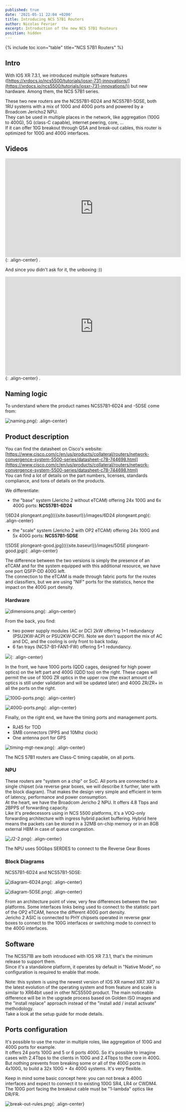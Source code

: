 ```yaml
---
published: true
date: '2021-05-11 22:04 +0200'
title: Introducing NCS 57B1 Routers
author: Nicolas Fevrier
excerpt: Introduction of the new NCS 57B1 Routeurs
position: hidden
---
```

{% include toc icon="table" title="NCS 57B1 Routers" %} 

## Intro

With IOS XR 7.3.1, we introduced multiple software features ([https://xrdocs.io/ncs5500/tutorials/iosxr-731-innovations/](https://xrdocs.io/ncs5500/tutorials/iosxr-731-innovations/)) but new hardware. Among them, the NCS 57B1 series.

These two new routers are the NCS57B1-6D24 and NCS57B1-5DSE, both  1RU systems with a mix of 100G and 400G ports and powered by a Broadcom Jericho2 NPU.  
They can be used in multiple places in the network, like aggregation (100G to 400G), 5G (class-C capable), internet peering, core, ...  
If it can offer 10G breakout through QSA and break-out cables, this router is optimized for 100G and 400G interfaces.

## Videos

<iframe class="responsive" width="560" height="315" src="https://www.youtube.com/embed/MyqmIlozL8M" frameborder="0" allowfullscreen></iframe>{: .align-center}
.

And since you didn't ask for it, the unboxing :))

<iframe class="responsive" width="560" height="315" src="https://www.youtube.com/embed/HRKhKuMAy-g" frameborder="0" allowfullscreen></iframe>{: .align-center}
.

## Naming logic

To understand where the product names NCS57B1-6D24 and -5DSE come from:

![naming.png]({{site.baseurl}}/images/naming.png){: .align-center}


## Product description

You can find the datasheet on Cisco's website:  
[https://www.cisco.com/c/en/us/products/collateral/routers/network-convergence-system-5500-series/datasheet-c78-744698.html](https://www.cisco.com/c/en/us/products/collateral/routers/network-convergence-system-5500-series/datasheet-c78-744698.html)  
You can find a lot of details on the part numbers, licenses, standards compliance, and tons of details on the products.

We differentiate:  
- the "base" system (Jericho 2 without eTCAM) offering 24x 100G and 6x 400G ports: **NCS57B1-6D24**

![6D24 plongeant.png]({{site.baseurl}}/images/6D24 plongeant.png){: .align-center}

- the "scale" system (Jericho 2 with OP2 eTCAM) offering 24x 100G and 5x 400G ports: **NCS57B1-5DSE**

![5DSE plongeant-good.jpg]({{site.baseurl}}/images/5DSE plongeant-good.jpg){: .align-center}

The difference between the two versions is simply the presence of an eTCAM and for the system equipped with this additional resource, we have one port QSFP-DD 400G left.  
The connection to the eTCAM is made through fabric ports for the routes and classifiers, but we are using "NIF" ports for the statistics, hence the impact on the 400G port density.

### Hardware

![dimensions.png]({{site.baseurl}}/images/dimensions.png){: .align-center}

From the back, you find:  
- two power supply modules (AC or DC) 2kW offering 1+1 redundancy (PSU2KW-ACPI or PSU2KW-DCPI). Note we don't support the mix of AC and DC, and the cooling is only front to back today.
- 6 fan trays (NC57-B1-FAN1-FW) offering 5+1 redundancy.

![]({{site.baseurl}}/images/6D24%20back%20plat.jpg){: .align-center}

In the front, we have 100G ports (QDD cages, designed for high power optics) on the left part and 400G (QDD too) on the right. These cages will permit the use of 100G ZR optics in the upper row (the exact amount of optics is still under validation and will be updated later) and 400G ZR/ZR+ in all the ports on the right.

![100G-ports.png]({{site.baseurl}}/images/100G-ports.png){: .align-center}

![400G-ports.png]({{site.baseurl}}/images/400G-ports.png){: .align-center}

Finally, on the right end, we have the timing ports and management ports.  
- RJ45 for TOD
- SMB connectors (1PPS and 10Mhz clock)
- One antenna port for GPS

![timing-mgt-new.png]({{site.baseurl}}/images/timing-mgt-new.png){: .align-center}

The NCS 57B1 routers are Class-C timing capable, on all ports.

### NPU

These routers are "system on a chip" or SoC. All ports are connected to a single chipset (via reverse gear boxes, we will describe it further, later with the block diagram). That makes the design very simple and efficient in term of latency, performance and power consumption.  
At the heart, we have the Broadcom Jericho 2 NPU. It offers 4.8 Tbps and 2BPPS of forwarding capacity.  
Like it's predecessors using in NCS 5500 platforms, it's a VOQ-only forwarding architecture with ingress hybrid packet buffering. Hybrid here means the packets can be stored in a 32MB on-chip memory or in an 8GB external HBM in case of queue congestion.

![J2-2.png]({{site.baseurl}}/images/J2-2.png){: .align-center}

The NPU uses 50Gbps SERDES to connect to the Reverse Gear Boxes

### Block Diagrams

NCS57B1-6D24 and NCS57B1-5DSE:

![diagram-6D24.png]({{site.baseurl}}/images/diagram-6D24.png){: .align-center}

![diagram-5DSE.png]({{site.baseurl}}/images/diagram-5DSE.png){: .align-center}

From an architecture point of view, very few differences between the two platforms. Some interfaces links being used to connect to the statistic part of the OP2 eTCAM, hence the different 400G port density.  
Jericho 2 ASIC is connected to PHY chipsets operated in reverse gear boxes to connect to the 100G interfaces or switching mode to connect to the 400G interfaces.  

## Software

The NCS571B are both introduced with IOS XR 7.3.1, that's the minimum release to support them.  
Since it's a standalone platform, it operates by default in "Native Mode", no configuration is required to enable that mode.  

Note: this system is using the newest version of IOS XR named XR7. XR7 is the latest evolution of the operating system and from feature and scale is similar to XR64bit used in other NCS5500 product. The main noticeable difference will be in the upgrade process based on Golden ISO images and the "install replace" approach instead of the "install add / install activate" methodology.  
Take a look at the setup guide for mode details.

## Ports configuration

It's possible to use the router in multiple roles, like aggregation of 100G and 400G ports for example.  
It offers 24 ports 100G and 5 or 6 ports 400G. So it's possible to imagine cases with 2.4Tbps to the clients in 100G and 2.4Tbps to the core in 400G. But nothing prevents from breaking some or all of the 400G ports in 4x100G, to build a 32x 100G + 4x 400G systems. It's very flexible.

Keep in mind some basic concept here: you can not break a 400G interfaces and expect to connect it to existing 100G SR4, LR4 or CWDM4. The 100G port facing the breakout cable must be "1-lambda" optics like DR/FR.

![break-out-rules.png]({{site.baseurl}}/images/break-out-rules.png){: .align-center}



